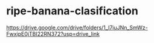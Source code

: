 # ripe-banana-clasification
https://drive.google.com/drive/folders/1_I7iuJNn_SmWz-FwxipE0jTBI22RN372?usp=drive_link
